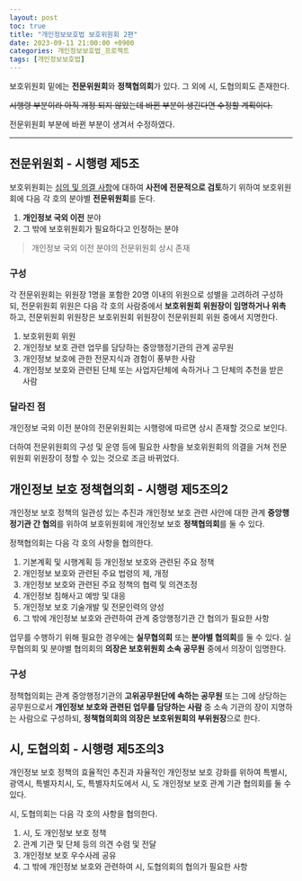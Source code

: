 ```yaml
---
layout: post
toc: true
title: "개인정보보호법 보호위원회 2편"
date: 2023-09-11 21:00:00 +0900
categories: 개인정보보호법_프로젝트
tags: [개인정보보호법]
---
```

보호위원회 밑에는 **전문위원회**와 **정책협의회**가 있다. 그 외에 시, 도협의회도 존재한다.

~~시행령 부분이라 아직 개정 되지 않았는데 바뀐 부분이 생긴다면 수정할 계획이다.~~

전문위원회 부분에 바뀐 부분이 생겨서 수정하였다.

---

## 전문위원회 - 시행령 제5조

보호위원회는 [심의 및 의결 사항](https://ohthecomet.github.io/%EA%B0%9C%EC%9D%B8%EC%A0%95%EB%B3%B4%EB%B3%B4%ED%98%B8%EB%B2%95_%ED%94%84%EB%A1%9C%EC%A0%9D%ED%8A%B8/2023/09/10/%EA%B0%9C%EC%9D%B8%EC%A0%95%EB%B3%B4%EB%B3%B4%ED%98%B8%EB%B2%95-%EB%B3%B4%ED%98%B8%EC%9C%84%EC%9B%90%ED%9A%8C-1.html#%EC%8B%AC%EC%9D%98-%EB%B0%8F-%EC%9D%98%EA%B2%B0-%EC%82%AC%ED%95%AD---%EC%A0%9C7%EC%A1%B0%EC%9D%989)에 대하여 **사전에 전문적으로 검토**하기 위하여 보호위원회에 다음 각 호의 분야별 **전문위원회**를 둔다.

 1. **개인정보 국외 이전** 분야
 2. 그 밖에 보호위원회가 필요하다고 인정하는 분야

 > 개인정보 국외 이전 분야의 전문위원회 상시 존재

### 구성

각 전문위원회는 위원장 1명을 포함한 20명 이내의 위원으로 성별을 고려하려 구성하되, 전문위원회 위원은 다음 각 호의 사람중에서 **보호위원회 위원장이 임명하거나 위촉**하고, 전문위원회 위원장은 보호위원회 위원장이 전문위원회 위원 중에서 지명한다.

 1. 보호위원회 위원
 2. 개인정보 보호 관련 업무를 담당하는 중앙행정기관의 관계 공무원
 3. 개인정보 보호에 관한 전문지식과 경험이 풍부한 사람
 4. 개인정보 보호와 관련된 단체 또는 사업자단체에 속하거나 그 단체의 추천을 받은 사람

 ### 달라진 점

 개인정보 국외 이전 분야의 전문위원회는 시행령에 따르면 상시 존재할 것으로 보인다.

 더하여 전문위원회의 구성 및 운영 등에 필요한 사항을 보호위원회의 의결을 거쳐 전문위원회 위원장이 정할 수 있는 것으로 조금 바뀌었다.

## 개인정보 보호 정책협의회 - 시행령 제5조의2

개인정보 보호 정책의 일관성 있는 추진과 개인정보 보호 관련 사안에 대한 관계 **중앙행정기관 간 협의**를 위하여 보호위원회에 개인정보 보호 **정책협의회**를 둘 수 있다.

정책협의회는 다음 각 호의 사항을 협의한다.

 1. 기본계획 및 시행계획 등 개인정보 보호와 관련된 주요 정책
 2. 개인정보 보호와 관련된 주요 법령의 제, 개정
 3. 개인정보 보호와 관련된 주요 정책의 협력 및 의견조정
 4. 개인정보 침해사고 예방 및 대응
 5. 개인정보 보호 기술개발 및 전문인력의 양성
 6. 그 밖에 개인정보 보호와 관련하여 관계 중앙행정기관 간 협의가 필요한 사항

업무를 수행하기 위해 필요한 경우에는 **실무협의회** 또는 **분야별 협의회**를 둘 수 있다. 실무협의회 및 분야별 협의회의 **의장은 보호위원회 소속 공무원** 중에서 의장이 임명한다.

### 구성

정책협의회는 관계 중앙행정기관의 **고위공무원단에 속하는 공무원** 또는 그에 상당하는 공무원으로서 **개인정보 보호와 관련된 업무를 담당하는 사람** 중 소속 기관의 장이 지명하는 사람으로 구성하되, **정책협의회의 의장은 보호위원회의 부위원장**으로 한다.

## 시, 도협의회 - 시행령 제5조의3

개인정보 보호 정책의 효율적인 추진과 자율적인 개인정보 보호 강화를 위하여 특별시, 광역시, 특별자치시, 도, 특별자치도에서 시, 도 개인정보 보호 관계 기관 협의회를 둘 수 있다.

시, 도협의회는 다음 각 호의 사항을 협의한다.

 1. 시, 도 개인정보 보호 정책
 2. 관계 기관 및 단체 등의 의견 수렴 및 전달
 3. 개인정보 보호 우수사레 공유
 4. 그 밖에 개인정보 보호와 관련하여 시, 도협의회의 협의가 필요한 사항

